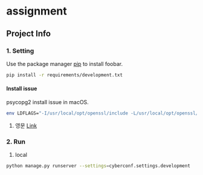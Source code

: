 # assignment
## Project Info
### 1. Setting
Use the package manager [pip](https://pypi.org/project/pip/) to install foobar.
```bash
pip install -r requirements/development.txt
```
#### Install issue
psycopg2 install issue in macOS.
```bash
env LDFLAGS="-I/usr/local/opt/openssl/include -L/usr/local/opt/openssl/lib" pip install psycopg2
```
1. 영문 [Link](https://stackoverflow.com/a/39244687)
### 2. Run
1. local
```bash
python manage.py runserver --settings=cyberconf.settings.development
```